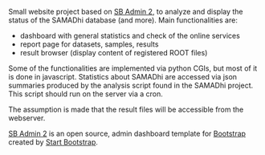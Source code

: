 Small website project based on [SB Admin 2](http://startbootstrap.com/template-overviews/sb-admin-2/), to analyze and display the status of the SAMADhi database (and more).
Main functionalities are: 
  - dashboard with general statistics and check of the online services
  - report page for datasets, samples, results
  - result browser (display content of registered ROOT files)

Some of the functionalities are implemented via python CGIs, but most of it is done in javascript.
Statistics about SAMADhi are accessed via json summaries produced by the analysis script found in the SAMADhi project. This script should run on the server via a cron. 

The assumption is made that the result files will be accessible from the webserver.

[SB Admin 2](http://startbootstrap.com/template-overviews/sb-admin-2/) is an open source, admin dashboard template for [Bootstrap](http://getbootstrap.com/) created by [Start Bootstrap](http://startbootstrap.com/).

